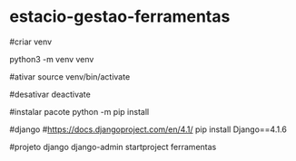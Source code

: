 # estacio-gestao-ferramentas

#criar venv
<!-- https://www.youtube.com/watch?v=LndJOSwRYOM&list=PLHWfNMxB2F4HdKbo8zdgXyxVDOxH429Ko&index=5 -->
python3 -m venv venv

#ativar
source venv/bin/activate

#desativar
deactivate

#instalar pacote
python -m pip install <package-name>

#django
#https://docs.djangoproject.com/en/4.1/
pip install Django==4.1.6

#projeto django
django-admin startproject ferramentas





